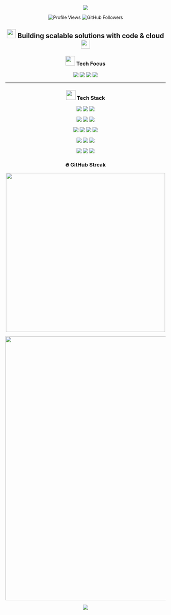 <!-- Animated Header -->
<p align="center">
  <img src="https://capsule-render.vercel.app/api?type=waving&color=4169E1&height=200&section=header&text=Hi,%20I'm%20Len&fontSize=60&fontColor=ffffff&animation=fadeIn&fontAlignY=35&desc=Developer%20💻&descAlignY=55&descAlign=50" />
</p>

<!-- Profile Views & Followers -->
<p align="center">
  <img src="https://visitor-badge.laobi.icu/badge?page_id=htm-len.htm-len&style=flat-square&color=4169E1" alt="Profile Views" />
  <img src="https://img.shields.io/github/followers/htm-len?label=Followers&style=flat-square&color=4169E1" alt="GitHub Followers" />
</p>

<!-- Quick Tagline -->
<h2 align="center">
  <img src="https://media.giphy.com/media/hvRJCLFzcasrR4ia7z/giphy.gif" width="28">
  Building scalable solutions with code & cloud
  <img src="https://media.giphy.com/media/hvRJCLFzcasrR4ia7z/giphy.gif" width="28">
</h2>

<!-- Tech Focus -->
<h3 align="center">
  <img src="https://raw.githubusercontent.com/TheDudeThatCode/TheDudeThatCode/master/Assets/Developer.gif" width="30"> Tech Focus
</h3>

<p align="center">
  <img src="https://img.shields.io/badge/Cloud%20Engineering-Infra%20%26%20Functions-4169E1?style=for-the-badge" />
  <img src="https://img.shields.io/badge/LLM%20Integration-Prompting%20%26%20Workflows-8A2BE2?style=for-the-badge" />
  <img src="https://img.shields.io/badge/Backend%20Development-APIs%20%26%20Automation-4B8BBE?style=for-the-badge" />
  <img src="https://img.shields.io/badge/CI/CD-Pipelines%20%26%20Deployments-2088FF?style=for-the-badge" />
</p>

---

<!-- Tech Stack -->
<h3 align="center">
  <img src="https://media.giphy.com/media/WUlplcMpOCEmTGBtBW/giphy.gif" width="30"> Tech Stack
</h3>

<!-- Cloud Platforms -->
<p align="center">
  <img src="https://img.shields.io/badge/Azure-0078D4?style=for-the-badge&logo=microsoftazure&logoColor=white" />
  <img src="https://img.shields.io/badge/AWS-232F3E?style=for-the-badge&logo=amazonaws&logoColor=white" />
  <img src="https://img.shields.io/badge/GCP-4285F4?style=for-the-badge&logo=googlecloud&logoColor=white" />
</p>

<!-- Languages -->
<p align="center">
  <img src="https://img.shields.io/badge/Python-3776AB?style=for-the-badge&logo=python&logoColor=white" />
  <img src="https://img.shields.io/badge/YAML-000000?style=for-the-badge&logo=yaml&logoColor=white" />
  <img src="https://img.shields.io/badge/Markdown-000000?style=for-the-badge&logo=markdown&logoColor=white" />
</p>

<!-- Infra & Dev Tools -->
<p align="center">
  <img src="https://img.shields.io/badge/Pulumi-F74C00?style=for-the-badge&logo=pulumi&logoColor=white" />
  <img src="https://img.shields.io/badge/CDK-FF9900?style=for-the-badge&logo=amazonaws&logoColor=white" />
  <img src="https://img.shields.io/badge/GitHub%20Actions-2088FF?style=for-the-badge&logo=githubactions&logoColor=white" />
  <img src="https://img.shields.io/badge/Docker-2496ED?style=for-the-badge&logo=docker&logoColor=white" />
</p>

<!-- IDE & Shell -->
<p align="center">
  <img src="https://img.shields.io/badge/VS%20Code-007ACC?style=for-the-badge&logo=visualstudiocode&logoColor=white" />
  <img src="https://img.shields.io/badge/Zsh-89e051?style=for-the-badge&logo=gnu-bash&logoColor=white" />
  <img src="https://img.shields.io/badge/Shell%20Scripting-4EAA25?style=for-the-badge&logo=gnubash&logoColor=white" />
</p>

<!-- Databases -->
<p align="center">
  <img src="https://img.shields.io/badge/NoSQL-DynamoDB%2C%20Cosmos%2C%20Firestore-4CAF50?style=for-the-badge" />
  <img src="https://img.shields.io/badge/SQL-PostgreSQL%2C%20MySQL%2C%20SQL%20Server-336791?style=for-the-badge" />
  <img src="https://img.shields.io/badge/Document%20Stores-JSON%20%26%20KeyValue-6D4C41?style=for-the-badge" />
</p>

<!-- GitHub Streak -->
<h3 align="center">🔥 GitHub Streak</h3>
<p align="center">
  <img src="https://github-readme-streak-stats.herokuapp.com/?user=htm-len&theme=tokyonight&border_radius=10&fire=DD2727&currStreakNum=DDDDDD&currStreakLabel=DDDDDD&sideNums=DDDDDD&sideLabels=DDDDDD&dates=DDDDDD&background=0D1117&ring=4169E1&stroke=4169E1" width="500" />
</p>

<!-- Activity Graph -->
<p align="center">
  <a href="https://github.com/ashutosh00710/github-readme-activity-graph">
    <img src="https://github-readme-activity-graph.vercel.app/graph?username=htm-len&theme=react-dark&area=true&hide_border=true&bg_color=0D1117&line=4169E1&point=FFFFFF&color=FFFFFF&area_color=4169E1" width="830"/>
  </a>
</p>

<!-- Animated Footer -->
<p align="center">
  <img src="https://capsule-render.vercel.app/api?type=waving&color=4169E1&height=120&section=footer" />
</p>
